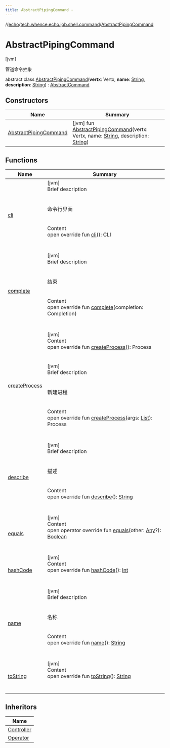 ```yaml
---
title: AbstractPipingCommand -
---
```

//[echo](../../index.md)/[tech.whence.echo.job.shell.command](../index.md)/[AbstractPipingCommand](index.md)



# AbstractPipingCommand  
 [jvm] 

管道命令抽象

abstract class [AbstractPipingCommand](index.md)(**vertx**: Vertx, **name**: [String](https://kotlinlang.org/api/latest/jvm/stdlib/kotlin/-string/index.html), **description**: [String](https://kotlinlang.org/api/latest/jvm/stdlib/kotlin/-string/index.html)) : [AbstractCommand](../-abstract-command/index.md)   


## Constructors  
  
|  Name|  Summary| 
|---|---|
| [AbstractPipingCommand](-abstract-piping-command.md)|  [jvm] fun [AbstractPipingCommand](-abstract-piping-command.md)(vertx: Vertx, name: [String](https://kotlinlang.org/api/latest/jvm/stdlib/kotlin/-string/index.html), description: [String](https://kotlinlang.org/api/latest/jvm/stdlib/kotlin/-string/index.html))   <br>


## Functions  
  
|  Name|  Summary| 
|---|---|
| [cli](../-abstract-command/cli.md)| [jvm]  <br>Brief description  <br><br><br>命令行界面<br><br>  <br>Content  <br>open override fun [cli](../-abstract-command/cli.md)(): CLI  <br><br><br>
| [complete](../-abstract-command/complete.md)| [jvm]  <br>Brief description  <br><br><br>结束<br><br>  <br>Content  <br>open override fun [complete](../-abstract-command/complete.md)(completion: Completion)  <br><br><br>
| [createProcess](../-verticle/index.md#io.vertx.ext.shell.command/Command/createProcess/#/PointingToDeclaration/)| [jvm]  <br>Content  <br>open override fun [createProcess](../-verticle/index.md#io.vertx.ext.shell.command/Command/createProcess/#/PointingToDeclaration/)(): Process  <br><br><br>[jvm]  <br>Brief description  <br><br><br>新建进程<br><br>  <br>Content  <br>open override fun [createProcess](../-abstract-command/create-process.md)(args: [List](https://kotlinlang.org/api/latest/jvm/stdlib/kotlin.collections/-list/index.html)<CliToken>): Process  <br><br><br>
| [describe](../-abstract-command/describe.md)| [jvm]  <br>Brief description  <br><br><br>描述<br><br>  <br>Content  <br>open override fun [describe](../-abstract-command/describe.md)(): [String](https://kotlinlang.org/api/latest/jvm/stdlib/kotlin/-string/index.html)  <br><br><br>
| [equals](../../tech.whence.echo.webclient.response.exception/-response-unrecognized-exception/index.md#kotlin/Any/equals/#kotlin.Any?/PointingToDeclaration/)| [jvm]  <br>Content  <br>open operator override fun [equals](../../tech.whence.echo.webclient.response.exception/-response-unrecognized-exception/index.md#kotlin/Any/equals/#kotlin.Any?/PointingToDeclaration/)(other: [Any](https://kotlinlang.org/api/latest/jvm/stdlib/kotlin/-any/index.html)?): [Boolean](https://kotlinlang.org/api/latest/jvm/stdlib/kotlin/-boolean/index.html)  <br><br><br>
| [hashCode](../../tech.whence.echo.webclient.response.exception/-response-unrecognized-exception/index.md#kotlin/Any/hashCode/#/PointingToDeclaration/)| [jvm]  <br>Content  <br>open override fun [hashCode](../../tech.whence.echo.webclient.response.exception/-response-unrecognized-exception/index.md#kotlin/Any/hashCode/#/PointingToDeclaration/)(): [Int](https://kotlinlang.org/api/latest/jvm/stdlib/kotlin/-int/index.html)  <br><br><br>
| [name](../-abstract-command/name.md)| [jvm]  <br>Brief description  <br><br><br>名称<br><br>  <br>Content  <br>open override fun [name](../-abstract-command/name.md)(): [String](https://kotlinlang.org/api/latest/jvm/stdlib/kotlin/-string/index.html)  <br><br><br>
| [toString](../../tech.whence.echo.webclient.response.exception/-response-unrecognized-exception/index.md#kotlin/Any/toString/#/PointingToDeclaration/)| [jvm]  <br>Content  <br>open override fun [toString](../../tech.whence.echo.webclient.response.exception/-response-unrecognized-exception/index.md#kotlin/Any/toString/#/PointingToDeclaration/)(): [String](https://kotlinlang.org/api/latest/jvm/stdlib/kotlin/-string/index.html)  <br><br><br>


## Inheritors  
  
|  Name| 
|---|
| [Controller](../-controller/index.md)
| [Operator](../-operator/index.md)

